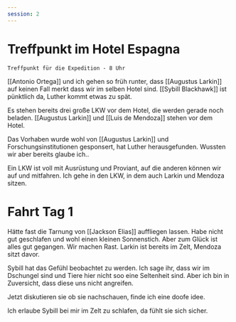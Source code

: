 ```yaml
---
session: 2
---
```


# Treffpunkt im Hotel Espagna
`Treffpunkt für die Expedition - 8 Uhr`

[[Antonio Ortega]] und ich gehen so früh runter, dass [[Augustus Larkin]] auf keinen Fall merkt dass wir im selben Hotel sind.
[[Sybill Blackhawk]] ist pünktlich da, Luther kommt etwas zu spät.

Es stehen bereits drei große LKW vor dem Hotel, die werden gerade noch beladen. [[Augustus Larkin]] und [[Luis de Mendoza]] stehen vor dem Hotel.

Das Vorhaben wurde wohl von [[Augustus Larkin]] und Forschungsinstitutionen gesponsert, hat Luther herausgefunden. Wussten wir aber bereits glaube ich..

Ein LKW ist voll mit Ausrüstung und Proviant, auf die anderen können wir auf und mitfahren. Ich gehe in den LKW, in dem auch Larkin und Mendoza sitzen.


# Fahrt Tag 1
Hätte fast die Tarnung von [[Jackson Elias]] auffliegen lassen. Habe nicht gut geschlafen und wohl einen kleinen Sonnenstich. Aber zum Glück ist alles gut gegangen.
Wir machen Rast. Larkin ist bereits im Zelt, Mendoza sitzt davor.

Sybill hat das Gefühl beobachtet zu werden. Ich sage ihr, dass wir im Dschungel sind und Tiere hier nicht soo eine Seltenheit sind. Aber ich bin in Zuversicht, dass diese uns nicht angreifen.

Jetzt diskutieren sie ob sie nachschauen, finde ich eine doofe idee.

Ich erlaube Sybill bei mir im Zelt zu schlafen, da fühlt sie sich sicher.


